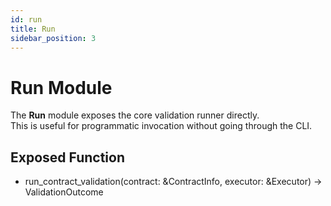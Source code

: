 ```yaml
---
id: run
title: Run
sidebar_position: 3
---
```


# Run Module

The **Run** module exposes the core validation runner directly.  
This is useful for programmatic invocation without going through the CLI.

## Exposed Function
- run_contract_validation(contract: &ContractInfo, executor: &Executor) -> ValidationOutcome
